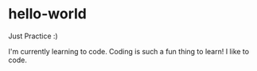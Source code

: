 # hello-world
Just Practice :)

I'm currently learning to code.
Coding is such a fun thing to learn!
I like to code.
